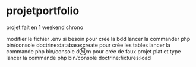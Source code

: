 # projetportfolio
projet fait en 1 weekend chrono

modifier le fichier .env si besoin 
pour crée la bdd lancer la commander php bin/console doctrine:database:create 
pour crée les tables lancer la commande php bin/console d:m:m 
pour crée de faux projet plat et type lancer la commande php bin/console doctrine:fixtures:load 
